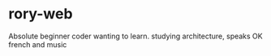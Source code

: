 # rory-web
Absolute beginner coder wanting to learn. studying architecture, speaks OK french and music
